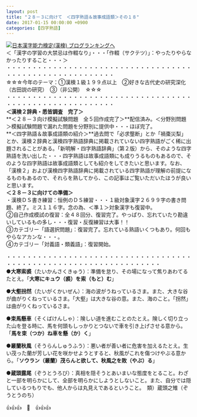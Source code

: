 ```yaml
---
layout: post
title: "２８－３に向けて　＜四字熟語＆故事成語類＞その１８"
date: 2017-01-15 00:00:00 +0900
categories: [四字熟語]
---
```


[![](/syuusyuu9701/assets/images/２８－３に向けて-＜四字熟語＆故事成語類＞その１８-br_c_3028_1.gif)](http://blog.with2.net/link.php?1659096:3028 "日本漢字能力検定(漢検) ブログランキングへ")[日本漢字能力検定(漢検) ブログランキングへ](http://blog.with2.net/link.php?1659096:3028)  
＜「漢字の学習の大禁忌は作輟なり」・・・「作輟（サクテツ）」：やったりやらなかったりすること・・・＞  
・・・・・・・・・・・・・・・・・・・・・・・・・・・・・・・・・・・・・・・・・・・・・・・・・・・・・・・・・  
☆☆☆今年のテーマ：①漢検１級１９９点以上　②好きな古代史の研究深化（古田説の研究）　③（非公開）　☆☆☆　　  
・・・・・・・・・・・・・・・・・・・・・・・・・・・・・・・・・・・・・・・・・・・・・・・・・・・・・・・・・  
**＜漢検２辞典・悉皆調査　完了＞**  
**＜２８－３向け模擬試験問題　全５回作成完了＞**配信済み。＜分野別問題＞模擬試験問題で漏れた問題を分野別に提供中・・・ほぼ完了。  
**＜四字熟語＆故事成語類の紹介＞**過去問で「必求壟断」とか「禍棗災梨」とか、漢検２辞典と漢検四字熟語辞典に掲載されていない四字熟語がごく稀に出題されることがある。「新明解・四字熟語辞典」（第２版）から、そのような四字熟語を洗い出した・・・四字熟語は故事成語類にも成りうるものもあるので、そのような四字熟語は故事成語類としても紹介をしてきたいと思います。なお、「漢検２」および漢検四字熟語辞典に掲載されている四字熟語が理解の前提になるものもあるので、それらを熟してから、この記事はご覧いただいたほうが良いと思います。  
**＜２８－３に向けての準備＞**  
・漢検ＤＳ書き練習：恒例のＤＳ練習・・・１級対象漢字２６９９字の書き問題、終了。ミス１１６字。念の為、＜準１＞対象漢字も復習中。  
②自己作成模試の復習：全４８回分、復習完了。やっぱり、忘れていたり勘違いしているもの多し・・・復習・反復練習は大事！！  
③カテゴリー「語選択問題」：復習完了。忘れている熟語いくつもあり。何回もやらなアカンな・・・。  
④カテゴリー「対義語・類義語」：復習開始。  
  
・・・・・・・・・・・・・・・・・・・・・・・・・・・・・・・・・・・・・・・・・・・・・・・・・・・・・・・・・・・・・・・・・・  
●**大寒索裘**（たいかんさくきゅう）：準備を怠り、その場になって焦りあわてるたとえ。「**大寒にキュウ（裘）を索（もと）む**」  
  
●**大壑拐然**（たいがくかいぜん）：海の波がうねっているさま。また、大きな谷が曲がりくねっているさま。「大壑」は大きな谷の意。また、海のこと。「拐然」は曲がりくねっているさま。  
  
●**束馬懸車**（そくばけんしゃ）：険しい道を進むことのたとえ。険しく切り立った山を登る時に、馬を何頭もしっかりとつないで車を引き上げさせる意から。「**馬を束（つか）ね車を懸（か）く**」  
  
●**叢蘭秋風**（そうらんしゅうふう）：悪い者が善い者に危害を加えるたとえ。生い茂った蘭が芳しい花を咲かせようとすると、秋風がこれを傷つけやぶる意から。「**ソウラン（叢蘭）茂らんと欲して、秋風之を敗（やぶ）る**」  
  
●**蔵頭露尾**（ぞうとうろび）：真相を隠そうとあいまいな態度をとること。わざと一部を明らかにして、全部を明らかにしようとしないこと。また、自分では隠しているつもりでも、他人からは丸見えであるということ。　類）蔵頭之雉（ぞうとうのち）  
  
👍👍👍　🐔　👍👍👍  